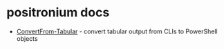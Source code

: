 # positronium docs

* [ConvertFrom-Tabular](ConvertFrom-Tabular.md) - convert tabular output from CLIs to PowerShell objects
